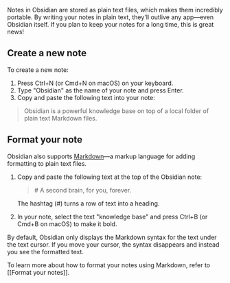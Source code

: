Notes in Obsidian are stored as plain text files, which makes them incredibly portable. By writing your notes in plain text, they'll outlive any app—even Obsidian itself. If you plan to keep your notes for a long time, this is great news!

## Create a new note

To create a new note:

1. Press Ctrl+N (or Cmd+N on macOS) on your keyboard.
2. Type "Obsidian" as the name of your note and press Enter.
3. Copy and paste the following text into your note:

> Obsidian is a powerful knowledge base on top of a local folder of plain text Markdown files.

## Format your note

Obsidian also supports [Markdown](https://en.wikipedia.org/wiki/Markdown)—a markup language for adding formatting to plain text files.

1. Copy and paste the following text at the top of the Obsidian note:

   > \# A second brain, for you, forever.

   The hashtag (#) turns a row of text into a heading.

2. In your note, select the text "knowledge base" and press Ctrl+B (or Cmd+B on macOS) to make it bold.

By default, Obsidian only displays the Markdown syntax for the text under the text cursor. If you move your cursor, the syntax disappears and instead you see the formatted text.

To learn more about how to format your notes using Markdown, refer to [[Format your notes]].
